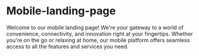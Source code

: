 # Mobile-landing-page
Welcome to our mobile landing page! We're your gateway to a world of convenience, connectivity, and innovation right at your fingertips. Whether you're on the go or relaxing at home, our mobile platform offers seamless access to all the features and services you need.
